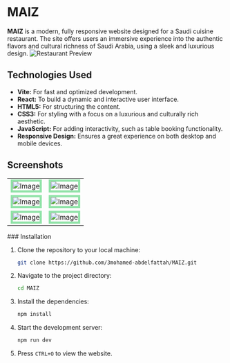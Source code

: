 # MAIZ


**MAIZ** is a modern, fully responsive website designed for a Saudi cuisine restaurant. The site offers users an immersive experience into the authentic flavors and cultural richness of Saudi Arabia, using a sleek and luxurious design.
![Restaurant Preview](https://github.com/user-attachments/assets/a568f704-aaa9-455e-b922-c0fa586020ec)

## Technologies Used

- **Vite:** For fast and optimized development.
- **React:** To build a dynamic and interactive user interface.
- **HTML5:** For structuring the content.
- **CSS3:** For styling with a focus on a luxurious and culturally rich aesthetic.
- **JavaScript:** For adding interactivity, such as table booking functionality.
- **Responsive Design:** Ensures a great experience on both desktop and mobile devices.

 ## Screenshots

 <table align="center">
  <tr>
    <td><img src="https://github.com/user-attachments/assets/e21cf3db-336c-4df3-b790-1ebdf15a86de" alt="Image"  style="border: 5px solid #92E3A9;"/></td>
    <td><img src="https://github.com/user-attachments/assets/ebb0bd48-0c86-481a-a5b8-890748155949" alt="Image"  style="border: 5px solid #92E3A9;"/></td>
  </tr>
  <tr>
    <td><img src="https://github.com/user-attachments/assets/2355522c-b2ff-4fd3-9869-b16a73b90cf5" alt="Image"  style="border: 5px solid #92E3A9;"/></td>
    <td><img src="https://github.com/user-attachments/assets/8877fc18-2e36-4fe1-85bf-86909a66ef1f" alt="Image"  style="border: 5px solid #92E3A9;"/></td>
  </tr>
  <tr>
    <td><img src="https://github.com/user-attachments/assets/ac2dd0fd-16c4-468d-bdc5-1a6806529a19" alt="Image"  style="border: 5px solid #92E3A9;"/></td>
    <td><img src="https://github.com/user-attachments/assets/d6b4777c-06e9-48cd-bbd6-fc3772419504" alt="Image"  style="border: 5px solid #92E3A9;"/></td>
  </tr>
</table>
### Installation

1. Clone the repository to your local machine:
   ```bash
   git clone https://github.com/3mohamed-abdelfattah/MAIZ.git
   ```
2. Navigate to the project directory:
   ```bash
   cd MAIZ
   ```
3. Install the dependencies:
   ```bash
   npm install
   ```
4. Start the development server:
   ```bash
   npm run dev
   ```
5. Press `CTRL+O` to view the website.
